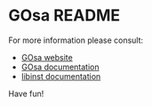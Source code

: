 # GOsa README #

For more information please consult:

* [GOsa website](https://oss.gonicus.de/labs/gosa/)
* [GOsa documentation](http://oss.gonicus.de/docs/gosa-ng/)
* [libinst documentation](http://oss.gonicus.de/docs/libinst/)

Have fun!
